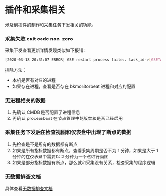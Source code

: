 # 插件和采集相关

涉及到插件的制作和采集任务下发相关的功能。 

### 采集失败 exit code non-zero

采集下发查看更新详情发现类似如下报错：

```bash
[2020-03-18 20:32:07 ERROR] GSE restart process failed. task_id->[GSETASK:20200318203203:57196] task_result->[{"failed": [{"content": "{\n   \"value\" : [\n      {\n         \"funcID\" : \"\",\n         \"instanceID\" : \"\",\n         \"procName\" : \"bkmonitorbeat\",\n         \"result\" : \"Script exit code non-zero. Error msessage: []\",\n         \"setupPath\" : \"/usr/local/gse/plugins/bin\"\n      }\n   ]\n}\n", "bk_supplier_id": "0", "ip": "10.21.64.14", "error_code": 65535, "error_msg": "Script exit code non-zero. Error msessage: []", "bk_cloud_id": "415"}], "pending": [], "success": []}]
```

排除方法： 

* 本机是否有对应的进程 
* 如果存在进程，查看是否存在 bkmonitorbeat 进程和对应的配置

### 无进程相关的数据

1. 先确认 CMDB 是否配置了进程信息
2. 再确认 processbeat 在节点管理中的版本和是否已经启用

### 采集任务下发后在检查视图和仪表盘中出现了断点的数据

1. 先检查是不是所有的数据都有断点
2. 如果是所有指标数据都有断点，查看采集周期是否不为 1 分钟，如果是大于 1 分钟的在仪表盘中需要以 2 分钟为一个点进行画图
3. 如果是部分指标数据有断点，那么就和采集没有关系，检查采集的程序逻辑


### 无数据排查文档

具体查看[无数据排查文档](nodata_faq.md)


